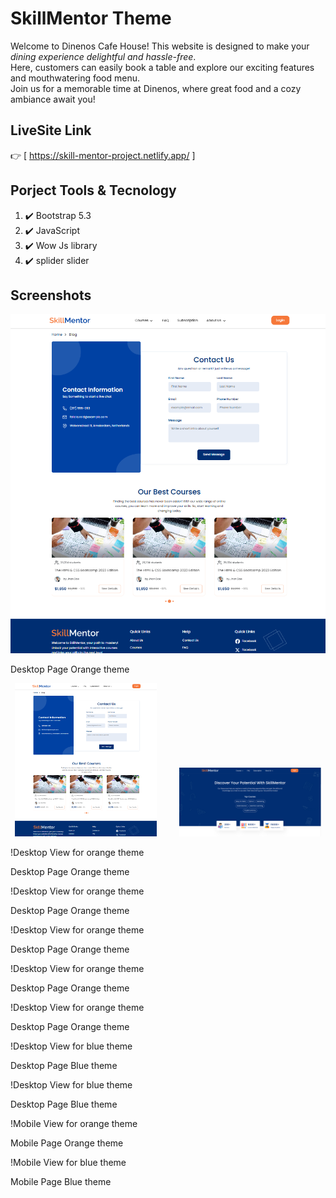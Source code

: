 # SkillMentor Theme

<p>
  Welcome to Dinenos Cafe House! This website is designed to make your <em>dining experience delightful and hassle-free</em>. <br>
  Here, customers can easily book a table and explore our exciting features and mouthwatering food menu. <br>
  Join us for a memorable time at Dinenos, where great food and a cozy ambiance await you!
</p>

## LiveSite Link

👉 [ https://skill-mentor-project.netlify.app/ ]

## Porject Tools & Tecnology

<ol type="none">
  <li>  
  ✔️  Bootstrap 5.3
  </li>
  <li>  
  ✔️ JavaScript
  </li>
  <li>  
  ✔️ Wow Js library
  </li>
  <li>  
  ✔️ splider slider 
  </li>
</ol>

## Screenshots

 ![Desktop View for orange theme](https://github.com/SulltanMahmud/SkillMentorProject/blob/main/assets/SkillMentor-img/Contact-us.png)
  <caption>Desktop Page Orange theme</caption>

  <p align="center">
  <img alt="Light" src="https://github.com/SulltanMahmud/SkillMentorProject/blob/main/assets/SkillMentor-img/Contact-us.png " width="45%">
&nbsp; &nbsp; &nbsp; &nbsp;
  <img alt="Dark" src="https://github.com/SulltanMahmud/SkillMentorProject/blob/main/assets/SkillMentor-img/HOME.png" width="45%">
</p>
  
  
  !Desktop View for orange theme
  
  <caption>Desktop Page Orange theme</caption>
  
  !Desktop View for orange theme
  
  <caption>Desktop Page Orange theme</caption>
  
  !Desktop View for orange theme
  
  <caption>Desktop Page Orange theme</caption>
  
  !Desktop View for orange theme
  
  <caption>Desktop Page Orange theme</caption>
  
  !Desktop View for orange theme
  
  <caption>Desktop Page Orange theme</caption>
  
  !Desktop View for blue theme
  
  <caption>Desktop Page Blue theme</caption>
  
  !Desktop View for blue theme
  
  <caption>Desktop Page Blue theme</caption>
  
  !Mobile View for orange theme
  
  <caption>Mobile Page Orange theme</caption>
  
  !Mobile View for blue theme
  
  <caption>Mobile Page Blue theme</caption>
